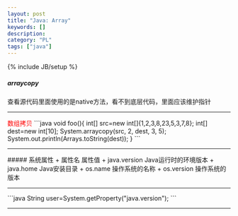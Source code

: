 ```yaml
--- 
layout: post 
title: "Java: Array" 
keywords: [] 
description: 
category: "PL"
tags: ["java"] 
--- 
```

{% include JB/setup %}


##### arraycopy
查看源代码里面使用的是native方法，看不到底层代码，里面应该维护指针
<hr />
<font color="red">数组拷贝</font>
```java
void foo(){
    int[] src=new int[]{1,2,3,8,23,5,3,7,8};
	int[] dest=new int[10];
	System.arraycopy(src, 2, dest, 3, 5);
	System.out.println(Arrays.toString(dest));
}
```
<hr />
##### 系统属性
+ 属性名        属性值
+ java.version  Java运行时的环境版本
+ java.home     Java安装目录
+ os.name       操作系统的名称
+ os.version    操作系统的版本
<hr />
```java
String user=System.getProperty("java.version");
```
<hr />
